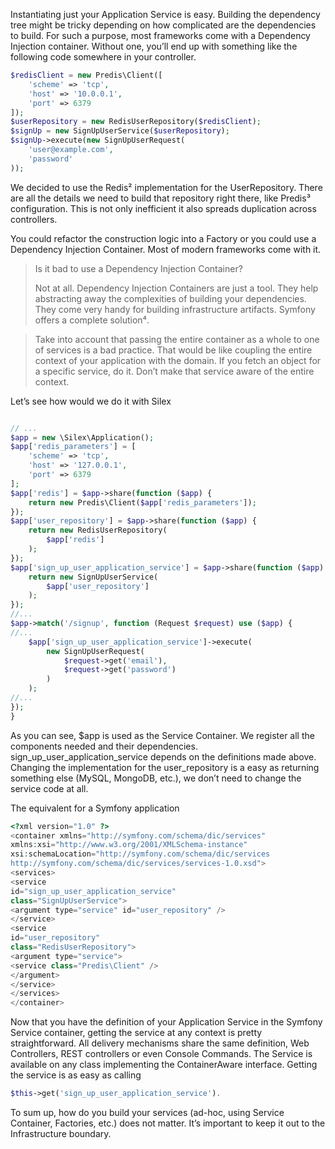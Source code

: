 Instantiating just your Application Service is easy. Building the dependency tree might be tricky depending on how complicated are the dependencies to build. For such a purpose, most frameworks come with a Dependency Injection container. Without one, you’ll end up with something like the following code somewhere in your controller.

```php
$redisClient = new Predis\Client([
    'scheme' => 'tcp',
    'host' => '10.0.0.1',
    'port' => 6379
]);
$userRepository = new RedisUserRepository($redisClient);
$signUp = new SignUpUserService($userRepository);
$signUp->execute(new SignUpUserRequest(
    'user@example.com',
    'password'
));
```

We decided to use the Redis² implementation for the UserRepository. There are all the details we need to build that repository right there, like Predis³ configuration. This is not only inefficient it also spreads duplication across controllers.

You could refactor the construction logic into a Factory or you could use a Dependency Injection Container. Most of modern frameworks come with it.





> Is it bad to use a Dependency Injection Container?
>
> Not at all. Dependency Injection Containers are just a tool. They help abstracting away the complexities of building your dependencies. They come very handy for building infrastructure artifacts. Symfony offers a complete solution⁴.



> Take into account that passing the entire container as a whole to one of services is a bad practice. That would be like coupling the entire context of your application with the domain. If you fetch an object for a specific service, do it. Don’t make that service aware of the entire context.





Let’s see how would we do it with Silex

```php

// ...
$app = new \Silex\Application();
$app['redis_parameters'] = [
    'scheme' => 'tcp',
    'host' => '127.0.0.1',
    'port' => 6379
];
$app['redis'] = $app->share(function ($app) {
    return new Predis\Client($app['redis_parameters']);
});
$app['user_repository'] = $app->share(function ($app) {
    return new RedisUserRepository(
        $app['redis']
    );
});
$app['sign_up_user_application_service'] = $app->share(function ($app) {
    return new SignUpUserService(
        $app['user_repository']
    );
});
//...
$app->match('/signup', function (Request $request) use ($app) {
//...
    $app['sign_up_user_application_service']->execute(
        new SignUpUserRequest(
            $request->get('email'),
            $request->get('password')
        )
    );
//...
});
}
```





As you can see, $app is used as the Service Container. We register all the components needed and their dependencies. sign\_up\_user\_application\_service depends on the definitions made above. Changing the implementation for the user\_repository is a easy as returning something else \(MySQL, MongoDB, etc.\), we don’t need to change the service code at all.

The equivalent for a Symfony application



```php
<?xml version="1.0" ?>
<container xmlns="http://symfony.com/schema/dic/services"
xmlns:xsi="http://www.w3.org/2001/XMLSchema-instance"
xsi:schemaLocation="http://symfony.com/schema/dic/services
http://symfony.com/schema/dic/services/services-1.0.xsd">
<services>
<service
id="sign_up_user_application_service"
class="SignUpUserService">
<argument type="service" id="user_repository" />
</service>
<service
id="user_repository"
class="RedisUserRepository">
<argument type="service">
<service class="Predis\Client" />
</argument>
</service>
</services>
</container>
```

Now that you have the definition of your Application Service in the Symfony Service container, getting the service at any context is pretty straightforward. All delivery mechanisms share the same definition, Web Controllers, REST controllers or even Console Commands. The Service is available on any class implementing the ContainerAware interface. Getting the service is as easy as calling

```php
$this->get('sign_up_user_application_service').
```

To sum up, how do you build your services \(ad-hoc, using Service Container, Factories, etc.\) does not matter. It’s important to keep it out to the Infrastructure boundary.

